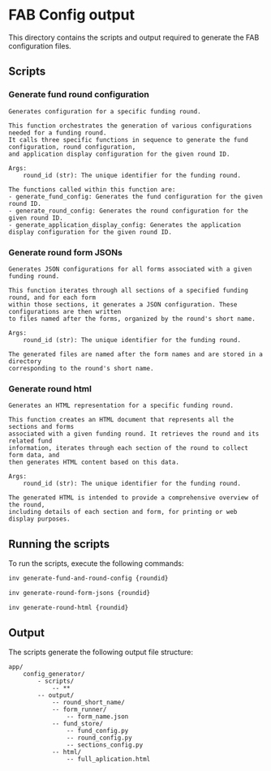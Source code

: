 # FAB Config output

This directory contains the scripts and output required to generate the FAB configuration files.

## Scripts
### Generate fund round configuration
    Generates configuration for a specific funding round.

    This function orchestrates the generation of various configurations needed for a funding round.
    It calls three specific functions in sequence to generate the fund configuration, round configuration,
    and application display configuration for the given round ID.

    Args:
        round_id (str): The unique identifier for the funding round.

    The functions called within this function are:
    - generate_fund_config: Generates the fund configuration for the given round ID.
    - generate_round_config: Generates the round configuration for the given round ID.
    - generate_application_display_config: Generates the application display configuration for the given round ID.

### Generate round form JSONs
    Generates JSON configurations for all forms associated with a given funding round.

    This function iterates through all sections of a specified funding round, and for each form
    within those sections, it generates a JSON configuration. These configurations are then written
    to files named after the forms, organized by the round's short name.

    Args:
        round_id (str): The unique identifier for the funding round.

    The generated files are named after the form names and are stored in a directory
    corresponding to the round's short name.

### Generate round html
    Generates an HTML representation for a specific funding round.

    This function creates an HTML document that represents all the sections and forms
    associated with a given funding round. It retrieves the round and its related fund
    information, iterates through each section of the round to collect form data, and
    then generates HTML content based on this data.

    Args:
        round_id (str): The unique identifier for the funding round.

    The generated HTML is intended to provide a comprehensive overview of the round,
    including details of each section and form, for printing or web display purposes.

## Running the scripts
To run the scripts, execute the following commands:

```bash
inv generate-fund-and-round-config {roundid}

inv generate-round-form-jsons {roundid}

inv generate-round-html {roundid}
```

## Output
The scripts generate the following output file structure:
```plaintext
app/
    config_generator/
        - scripts/
            -- **
        -- output/
            -- round_short_name/
            -- form_runner/
                -- form_name.json
            -- fund_store/
                -- fund_config.py
                -- round_config.py
                -- sections_config.py
            -- html/
                -- full_aplication.html
```

<!-- TODO: Is this now covered by cloning? >> -->
<!-- # SPIKE to look at Question Bank and answer config_reuse -->
<!-- By storing some reusable configuration outside the form jsons, we can allow parts of forms to be generated from minimal input information - making it more feasible for less technical colleagues to create this input information, or for it to be generated by a UI.

Creating forms from reusable questions means the answers to those questions will line up between applications, so we can more easily allow applicants to take information from one application and reuse in another.

Having reusable questions also means we can have reusable assessment config - eg. the organisation information can be reused in un-scored general information sections without duplicating the config.

## Reusable configuration
[Components](./config/components_to_reuse.py) Configuration for individual components (fields). Structure is as in the form json, except for conditions which are simplified
[Pages](./config/pages_to_reuse.py) Configuration for pages that can be inserted into forms. Basically each page is a list of component IDs that exist in `components_to_reuse.py` above.
[Sub Pages](./config/sub_pages_to_reuse.py) Contains full form json info for some pages that are constant when reused, eg. the summary page. But also ones that are needed for sub flows based on conditions - eg. the 'what alternative names does your org use' page is in here, as it will always be required if you add the component `reuse_organisation_other_names_yes_no`
[Assessment Themes](./config/themes_to_reuse.py) Specifies themes that can be reused across assessments, basically a list of the components in each theme. These component names are the same as in `components_to_reuse.py`

## Example inputs - Forms
These are examples of the inputs required from a fund to create forms based on reusable components. Once the form json is generated, it can always be edited to add non-reusable components/pages as well.
[Org Info Basic](./test_data/in/org-info_basic_name_address.json) Just asks for organisation name and address
[Org info with alternative names](./test_data/in/org-info_alt_name_address.json) As above but allows alternative names
[Full organisation info](./test_data/in/org-info_all.json) Uses all the components configured as part of the POC - org name, address, alternative names, purpose and web links

## Example inputs - Assessment
Example of input to generate assessment configuration for the `Full Organisation Info` example form above
[Un-scored Full org info](./test_data/in/assmnt_unscored.json) Lists the themes within each sub-criteria for the assessment sections

# Steps to generate form json
1. Create an input file, as per [example inputs](#example-inputs---forms) specifying the pages you want in your form
1. Execute the form generation script: `python -m config_reuse.generate_form` and complete the command prompts to generate the json from the input

# Steps to generate assessment config for a set of questions
1. Create an input file, as per [example inputs](#example-inputs---assessment) specifying the layout of themes etc that you need
1. Generate field info for the forms you are using - atm run `test_generate_assessment_fields_for_testing` in `test_generate_all_questions.py` in fund-store.
1. Run the assessment config generation script: `python -m config_reuse.generate_assessment_config` and answer the prompts, point it to the input file you created and the generated field info from the previous step. -->
